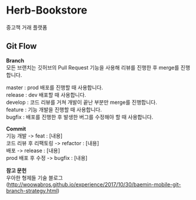 # Herb-Bookstore
중고책 거래 플랫폼

## Git Flow

**Branch**   
모든 브랜치는 깃허브의 Pull Request 기능을 사용해 리뷰를 진행한 후 merge를 진행합니다.

master : prod 배포를 진행할 때 사용합니다.   
release : dev 배포할 때 사용합니다.   
develop : 코드 리뷰를 거쳐 개발이 끝난 부분만 merge를 진행합니다.   
feature : 기능 개발을 진행할 때 사용합니다.     
bugfix : 배포를 진행한 후 발생한 버그를 수정해야 할 때 사용합니다.     

**Commit**   
기능 개발 -> feat : [내용]    
코드 리뷰 후 리팩토링 -> refactor : [내용]   
배포 -> release : [내용]   
prod 배포 후 수정 -> bugfix : [내용]     

**참고 문헌**   
우아한 형제들 기술 블로그(http://woowabros.github.io/experience/2017/10/30/baemin-mobile-git-branch-strategy.html)
